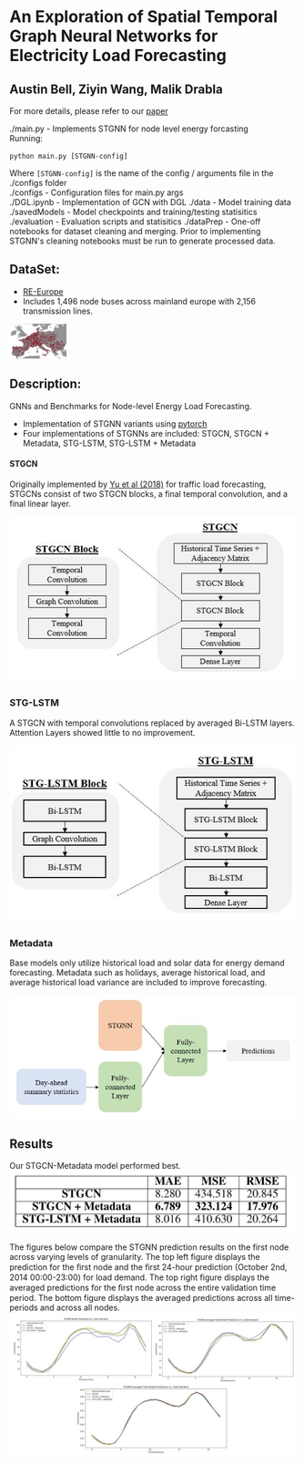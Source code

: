 # An Exploration of Spatial Temporal Graph Neural Networks for Electricity Load Forecasting
## Austin Bell, Ziyin Wang, Malik Drabla 

For more details, please refer to our [paper](./report/An%20Exploration%20of%20STGNN%20for%20Electricity%20Load%20Forecasting.pdf)

./main.py - Implements STGNN for node level energy forcasting  
Running:   
```
python main.py [STGNN-config]
```
Where `[STGNN-config]` is the name of the config / arguments file in the ./configs folder    
./configs - Configuration files for main.py args   
./DGL.ipynb - Implementation of GCN with DGL 
./data - Model training data  
./savedModels - Model checkpoints and training/testing statisitics
./evaluation - Evaluation scripts and statisitics
./dataPrep - One-off notebooks for dataset cleaning and merging. Prior to implementing STGNN's cleaning notebooks must be run to generate processed data. 

## DataSet:
* [RE-Europe](https://www.nature.com/articles/sdata2017175)
* Includes 1,496 node buses across mainland europe with 2,156 transmission lines.

<img src="./report/img/RE_Europe_map.JPG" width="100">

## Description:
GNNs and Benchmarks for Node-level Energy Load Forecasting.  
 * Implementation of STGNN variants using [pytorch](https://pytorch.org/)
 * Four implementations of STGNNs are included: STGCN, STGCN + Metadata, STG-LSTM, STG-LSTM + Metadata
 
#### STGCN
Originally implemented by [Yu et al (2018)](https://arxiv.org/pdf/1709.04875.pdf) for traffic load forecasting, STGCNs consist of two STGCN blocks, a final temporal convolution, and a final linear layer.

![STGCN Architecture](./report/img/STGCN_architecture.JPG)

### STG-LSTM
A STGCN with temporal convolutions replaced by averaged Bi-LSTM layers. Attention Layers showed little to no improvement. 

![STG-LSTM Architecture](./report/img/STG-LSTM_architecture.JPG)

### Metadata
Base models only utilize historical load and solar data for energy demand forecasting. Metadata such as holidays, average historical load, and average historical load variance are included to improve forecasting. 

![Metada Architecture](./report/img/STGNN_metadata.JPG)

## Results
Our STGCN-Metadata model performed best. 
![STGNN Results](./report/img/STGNN_results.JPG)

The figures below compare the STGNN prediction results on the first node across varying levels of granularity. The top left figure displays the prediction for the ﬁrst node and the ﬁrst 24-hour prediction (October 2nd, 2014 00:00-23:00) for load demand. The top right figure displays the averaged predictions for the ﬁrst node across the entire validation time period. The bottom figure displays the averaged predictions across all time-periods and across all nodes.
![STGNN Vs. Gold Standard](./report/img/stgnn_preds_v_gs.JPG)
